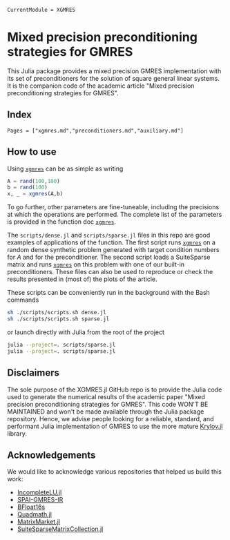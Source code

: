 ```@meta
CurrentModule = XGMRES
```

# Mixed precision preconditioning strategies for GMRES

This Julia package provides a mixed precision GMRES implementation with its set
of preconditioners for the solution of square general linear systems. It is the
companion code of the academic article "Mixed precision preconditioning 
strategies for GMRES".

## Index

```@contents
Pages = ["xgmres.md","preconditioners.md","auxiliary.md"]
```

## How to use

Using [`xgmres`](@ref) can be as simple as writing
```julia
A = rand(100,100)
b = rand(100)
x, _ = xgmres(A,b)
```
To go further, other parameters are fine-tuneable, including the 
precisions at which the operations are performed. The complete list of the 
parameters is provided in the function doc [`xgmres`](@ref).

The `scripts/dense.jl` and `scripts/sparse.jl` files in this repo are good
examples of applications of the function. The first script runs [`xgmres`](@ref) on a
random dense synthetic problem generated with target condition numbers for $A$ 
and for the preconditioner. The second script loads a SuiteSparse matrix and 
runs [`xgmres`](@ref) on this problem with one of our built-in preconditioners. 
These files can also be used to reproduce or check the results presented in (most of) 
the plots of the article. 

These scripts can be conveniently run in the background with 
the Bash commands
```bash
sh ./scripts/scripts.sh dense.jl
sh ./scripts/scripts.sh sparse.jl
```
or launch directly with Julia from the root of the project
```bash
julia --project=. scripts/sparse.jl
julia --project=. scripts/sparse.jl
```

## Disclaimers

The sole purpose of the XGMRES.jl GitHub repo is to provide the
Julia code used to generate the numerical results of the academic paper
"Mixed precision preconditioning strategies for GMRES". This code WON'T BE 
MAINTAINED and won't be made available through the Julia package repository.
Hence, we advise people looking for a reliable, standard, and performant Julia 
implementation of GMRES to use the more mature 
[Krylov.jl](https://github.com/JuliaSmoothOptimizers/Krylov.jl) library.

## Acknowledgements

We would like to acknowledge various repositories that helped us build this
work:
  - [IncompleteLU.jl](https://github.com/haampie/IncompleteLU.jl)
  - [SPAI-GMRES-IR](https://github.com/Noaman67khan/SPAI-GMRES-IR)
  - [BFloat16s](https://github.com/JuliaMath/BFloat16s.jl)
  - [Quadmath.jl](https://github.com/JuliaMath/Quadmath.jl)
  - [MatrixMarket.jl](https://github.com/JuliaSparse/MatrixMarket.jl)
  - [SuiteSparseMatrixCollection.jl](https://github.com/JuliaSmoothOptimizers/SuiteSparseMatrixCollection.jl)
